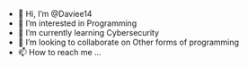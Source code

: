 - 👋 Hi, I’m @Daviee14
- 👀 I’m interested in Programming
- 🌱 I’m currently learning Cybersecurity
- 💞️ I’m looking to collaborate on Other forms of programming
- 📫 How to reach me ...

<!---
Daviee14/Daviee14 is a ✨ special ✨ repository because its `README.md` (this file) appears on your GitHub profile.
You can click the Preview link to take a look at your changes.
--->
